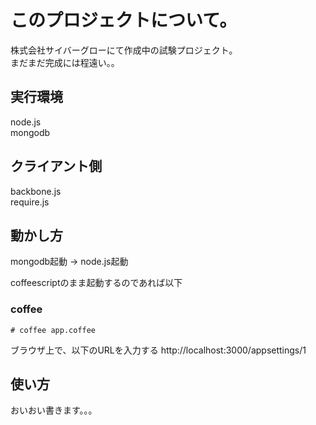 このプロジェクトについて。
============
株式会社サイバーグローにて作成中の試験プロジェクト。  
まだまだ完成には程遠い。。

実行環境
------
node.js  
mongodb

クライアント側
------
backbone.js  
require.js

動かし方
------
mongodb起動 → node.js起動

coffeescriptのまま起動するのであれば以下
### coffee ###
    # coffee app.coffee

ブラウザ上で、以下のURLを入力する
http://localhost:3000/appsettings/1

使い方
------
おいおい書きます。。。
